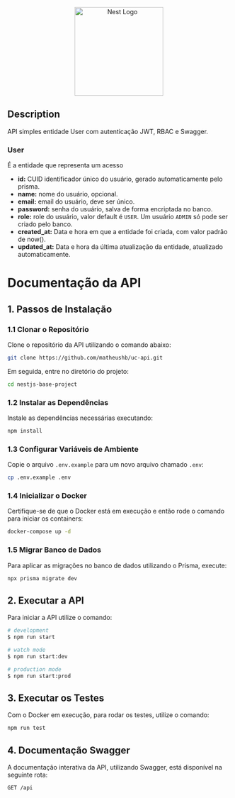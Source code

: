 <p align="center">
  <a href="http://nestjs.com/" target="blank"><img src="https://nestjs.com/img/logo-small.svg" width="200" alt="Nest Logo" /></a>
</p>

[circleci-image]: https://img.shields.io/circleci/build/github/nestjs/nest/master?token=abc123def456
[circleci-url]: https://circleci.com/gh/nestjs/nest

## Description

API simples entidade User com autenticação JWT, RBAC e Swagger.

### User

É a entidade que representa um acesso

- **id:** CUID identificador único do usuário, gerado automaticamente pelo prisma.
- **name:** nome do usuário, opcional.
- **email:** email do usuário, deve ser único.
- **password:** senha do usuário, salva de forma encriptada no banco.
- **role:** role do usuário, valor default é `USER`. Um usuário `ADMIN` só pode ser criado pelo banco.
- **created_at:** Data e hora em que a entidade foi criada, com valor padrão de now().
- **updated_at:** Data e hora da última atualização da entidade, atualizado automaticamente.

# Documentação da API

## 1. Passos de Instalação

### 1.1 Clonar o Repositório

Clone o repositório da API utilizando o comando abaixo:

```bash
git clone https://github.com/matheushb/uc-api.git
```

Em seguida, entre no diretório do projeto:

```bash
cd nestjs-base-project
```

### 1.2 Instalar as Dependências

Instale as dependências necessárias executando:

```bash
npm install
```

### 1.3 Configurar Variáveis de Ambiente

Copie o arquivo `.env.example` para um novo arquivo chamado `.env`:

```bash
cp .env.example .env
```

### 1.4 Inicializar o Docker

Certifique-se de que o Docker está em execução e então rode o comando para iniciar os containers:

```bash
docker-compose up -d
```

### 1.5 Migrar Banco de Dados

Para aplicar as migrações no banco de dados utilizando o Prisma, execute:

```bash
npx prisma migrate dev
```

## 2. Executar a API

Para iniciar a API utilize o comando:

```bash
# development
$ npm run start

# watch mode
$ npm run start:dev

# production mode
$ npm run start:prod
```

## 3. Executar os Testes

Com o Docker em execução, para rodar os testes, utilize o comando:

```bash
npm run test
```

## 4. Documentação Swagger

A documentação interativa da API, utilizando Swagger, está disponível na seguinte rota:

```bash
GET /api
```
